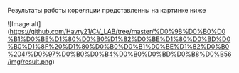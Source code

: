 Результаты работы кореляции представленны на картинке ниже

![Image alt] (https://github.com/Havry21/CV_LAB/tree/master/%D0%9B%D0%B0%D0%B1%D0%BE%D1%80%D0%B0%D1%82%D0%BE%D1%80%D0%BD%D0%B0%D1%8F%20%D1%80%D0%B0%D0%B1%D0%BE%D1%82%D0%B0%204/%D0%97%D0%B0%D0%B4%D0%B0%D0%BD%D0%B8%D0%B56/img/result.png)
